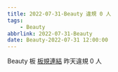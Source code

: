 ```yaml
---
title: 2022-07-31-Beauty 違規 0 人
tags:
    - Beauty
abbrlink: 2022-07-31-Beauty
date: Beauty-2022-07-31 12:00:00
---
```

Beauty 板 [板規連結](https://www.ptt.cc/bbs/Beauty/M.1630069980.A.84B.html)
昨天違規 0 人
